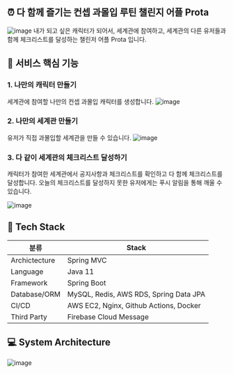 ## ⏰ 다 함께 즐기는 컨셉 과몰입 루틴 챌린지 어플 Prota
![image](https://user-images.githubusercontent.com/80209277/229275540-3ae7d99f-5572-423c-b3b4-c7cfcd6f6c90.png)
내가 되고 싶은 캐릭터가 되어서, 세계관에 참여하고, 세계관의 다른 유저들과 함께 체크리스트를 달성하는 챌린저 어플 Prota 입니다.
## 📣 서비스 핵심 기능
### 1. 나만의 캐릭터 만들기
세계관에 참여할 나만의 컨셉 과몰입 캐릭터를 생성합니다.
![image](https://user-images.githubusercontent.com/80209277/229277747-64d30938-2b36-41c3-a9fa-d8d00b5adf65.png)

### 2. 나만의 세계관 만들기
유저가 직접 과몰입할 세계관을 만들 수 있습니다.
![image](https://user-images.githubusercontent.com/80209277/229276001-7667c0c7-85a8-4af4-9afa-87d7a768894f.png)

### 3. 다 같이 세계관의 체크리스트 달성하기
캐릭터가 참여한 세계관에서 공지사항과 체크리스트를 확인하고 다 함께 체크리스트를 달성합니다.
오늘의 체크리스트를 달성하지 못한 유저에게는 푸시 알림을 통해 깨울 수 있습니다.

![image](https://user-images.githubusercontent.com/80209277/229275990-903d9b58-55be-4ef0-9e04-05afc46bc3a9.png)

## 📌 Tech Stack
|분류|Stack|
|------|---|
| Archictecture	| Spring MVC|
| Language	| Java 11|
| Framework	| Spring Boot|
| Database/ORM	| MySQL, Redis, AWS RDS, Spring Data JPA|
| CI/CD	| AWS EC2, Nginx, Github Actions, Docker|
| Third Party	| Firebase Cloud Message |

## 💻 System Architecture
![image](https://user-images.githubusercontent.com/80209277/229369168-b8329a75-7fb8-4393-883e-1b3ad7ce6aa0.png)
